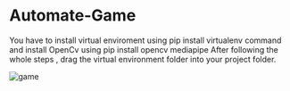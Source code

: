 # Automate-Game
You have to install virtual enviroment using pip install virtualenv command
and install OpenCv using pip install opencv mediapipe 
After following the whole steps , drag the virtual environment folder into your project folder.

![game](https://user-images.githubusercontent.com/77586730/169661709-da25e996-3c04-4ecd-a234-debd44bc9866.jpg)
